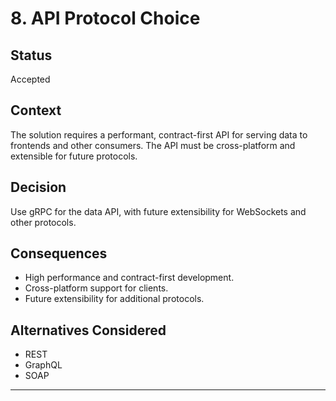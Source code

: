 # 8. API Protocol Choice

## Status
Accepted

## Context
The solution requires a performant, contract-first API for serving data to frontends and other consumers. The API must be cross-platform and extensible for future protocols.

## Decision
Use gRPC for the data API, with future extensibility for WebSockets and other protocols.

## Consequences
- High performance and contract-first development.
- Cross-platform support for clients.
- Future extensibility for additional protocols.

## Alternatives Considered
- REST
- GraphQL
- SOAP

---
